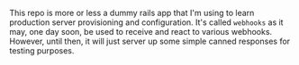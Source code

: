 
This repo is more or less a dummy rails app that I'm using to learn production server provisioning and configuration. It's called `webhooks` as it may, one day soon, be used to receive and react to various webhooks. However, until then, it will just server up some simple canned responses for testing purposes.
